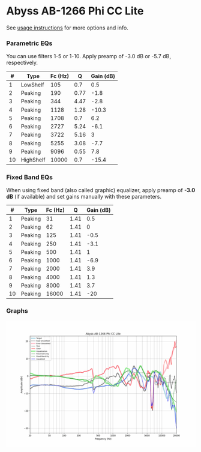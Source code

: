 # Abyss AB-1266 Phi CC Lite
See [usage instructions](https://github.com/jaakkopasanen/AutoEq#usage) for more options and info.

### Parametric EQs
You can use filters 1-5 or 1-10. Apply preamp of -3.0 dB or -5.7 dB, respectively.

|   # | Type      |   Fc (Hz) |    Q |   Gain (dB) |
|-----|-----------|-----------|------|-------------|
|   1 | LowShelf  |       105 | 0.7  |         0.5 |
|   2 | Peaking   |       190 | 0.77 |        -1.8 |
|   3 | Peaking   |       344 | 4.47 |        -2.8 |
|   4 | Peaking   |      1128 | 1.28 |       -10.3 |
|   5 | Peaking   |      1708 | 0.7  |         6.2 |
|   6 | Peaking   |      2727 | 5.24 |        -6.1 |
|   7 | Peaking   |      3722 | 5.16 |         3   |
|   8 | Peaking   |      5255 | 3.08 |        -7.7 |
|   9 | Peaking   |      9096 | 0.55 |         7.8 |
|  10 | HighShelf |     10000 | 0.7  |       -15.4 |

### Fixed Band EQs
When using fixed band (also called graphic) equalizer, apply preamp of **-3.0 dB** (if available) and set gains manually with these parameters.

|   # | Type    |   Fc (Hz) |    Q |   Gain (dB) |
|-----|---------|-----------|------|-------------|
|   1 | Peaking |        31 | 1.41 |         0.5 |
|   2 | Peaking |        62 | 1.41 |         0   |
|   3 | Peaking |       125 | 1.41 |        -0.5 |
|   4 | Peaking |       250 | 1.41 |        -3.1 |
|   5 | Peaking |       500 | 1.41 |         1   |
|   6 | Peaking |      1000 | 1.41 |        -6.9 |
|   7 | Peaking |      2000 | 1.41 |         3.9 |
|   8 | Peaking |      4000 | 1.41 |         1.3 |
|   9 | Peaking |      8000 | 1.41 |         3.7 |
|  10 | Peaking |     16000 | 1.41 |       -20   |

### Graphs
![](./Abyss%20AB-1266%20Phi%20CC%20Lite.png)
